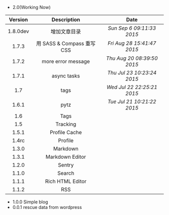 - 2.0(Working Now)

| Version | Description | Date |
|:--:|:--:|:--:|
| 1.8.0dev | 增加文章目录 | _Sun Sep  6 09:11:33 2015_ |
| 1.7.3 | 用 SASS & Compass 重写 CSS | _Fri Aug 28 15:41:47 2015_ |
| 1.7.2 | more error message | _Thu Aug 20 08:39:50 2015_ |
| 1.7.1 | async tasks | _Thu Jul 23 10:23:24 2015_ |
| 1.7 | tags | _Wed Jul 22 22:25:21 2015_ |
| 1.6.1 | pytz | _Tue Jul 21 10:21:22 2015_ |
| 1.6 | Tags ||
| 1.5 | Tracking ||
| 1.5.1 | Profile Cache ||
| 1.4rc | Profile ||
| 1.3.0 | Markdown ||
| 1.3.1 | Markdown Editor ||
| 1.2.0 | Sentry ||
| 1.1.0 | Search ||
| 1.1.1 | Rich HTML Editor ||
| 1.1.2 | RSS ||

- 1.0.0 Simple blog
- 0.0.1 rescue data from wordpress